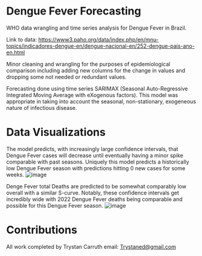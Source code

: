 # Dengue Fever Forecasting
WHO data wrangling and time series analysis for Dengue Fever in Brazil.

Link to data: https://www3.paho.org/data/index.php/en/mnu-topics/indicadores-dengue-en/dengue-nacional-en/252-dengue-pais-ano-en.html

Minor cleaning and wrangling for the purposes of epidemiological comparison including adding new columns for the change in values and dropping some not needed or redundant values. 

Forecasting done using time series SARIMAX (Seasonal Auto-Regressive Integrated Moving Average with eXogenous factors). This model was appropriate in taking into account the seasonal, non-stationary, exogeneous nature of infectious disease. 


# Data Visualizations
The model predicts, with increasingly large confidence intervals, that Dengue Fever cases will decrease until eventually having a minor spike comparable with past seasons. Uniquely this model predicts a historically low Dengue Fever season with predictions hitting 0 new cases for some weeks. 
![image](https://github.com/CarruthT/DengueFeverForecasting/assets/97051391/8458f7a6-72e4-45aa-a0f4-a2ae5dddb548)

Denge Fever total Deaths are predicted to be somewhat comparably low overall with a similar S-curve. Notably, these confidence intervals get incredibly wide with 2022 Dengue Fever deaths being comparable and possible for this Dengue Fever season. 
![image](https://github.com/CarruthT/DengueFeverForecasting/assets/97051391/8aa56a98-3fbd-42c2-adf7-68770051da2e)

# Contributions

All work completed by Trystan Carruth
email: Trystaned@gmail.com
